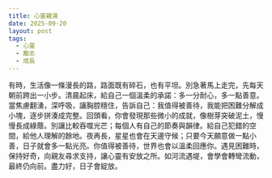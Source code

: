 ```yaml
---
title: 心靈雞湯
date: 2025-09-20
layout: post
tags:
  - 心靈
  - 勵志
  - 成長
---
```


有時，生活像一條漫長的路，路面既有碎石，也有平坦。別急著馬上走完，先每天朝前跨出一小步。清晨起床，給自己一個溫柔的承諾：多一分耐心，多一點善意。當焦慮翻湧，深呼吸，讓胸腔穩住，告訴自己：我值得被善待，我能把困難分解成小塊，逐步拼湊成完整。回頭看，你會發現那些微小的成就，像樹芽突破泥土，慢慢長成綠蔭。別讓比較吞噬光芒；每個人有自己的節奏與韻律。給自己犯錯的空間，給他人理解的餘地。夜再長，星星也會在天邊守候；只要今天願意做一點小善，日子就會多一點光亮。你值得被善待，世界也會以溫柔回應你。遇見困難時，保持好奇，向親友尋求支持，讓心靈有安放之所。如河流遇堤，會學會轉彎流動，最終仍向前。盡力好，日子會綻放。